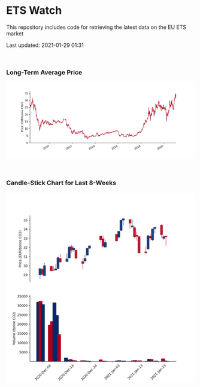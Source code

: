 # ETS Watch

This repository includes code for retrieving the latest data on the EU ETS market

Last updated: 2021-01-29 01:31

<br>

### Long-Term Average Price

![Long-term average](img/long_term_avg.png)

<br>

### Candle-Stick Chart for Last 8-Weeks

![Open, High, Low, Close & Volume](img/ohlc_vol.png)
